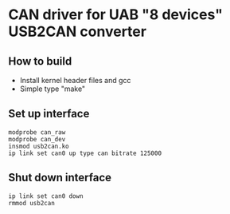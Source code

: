 CAN driver for UAB "8 devices" USB2CAN converter
================================================


How to build
------------
* Install kernel header files and gcc
* Simple type "make"


Set up interface
----------------
    modprobe can_raw
    modprobe can_dev
    insmod usb2can.ko
    ip link set can0 up type can bitrate 125000


Shut down interface
-------------------
    ip link set can0 down
    rmmod usb2can

